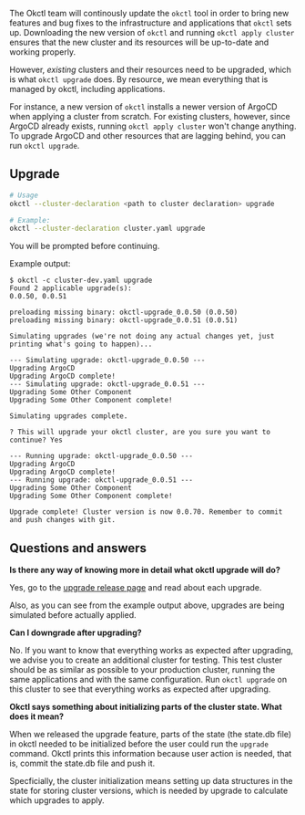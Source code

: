 The Okctl team will continously update the `okctl` tool in order to bring new features and bug fixes to the
infrastructure and applications that `okctl` sets up. Downloading the new version of `okctl` and
running `okctl apply cluster` ensures that the new cluster and its resources will be up-to-date and working properly.

However, _existing_ clusters and their resources need to be upgraded, which is what `okctl upgrade` does. By resource,
we mean everything that is managed by okctl, including applications.

For instance, a new version of `okctl` installs a newer version of ArgoCD when applying a cluster from scratch. For
existing clusters, however, since ArgoCD already exists, running `okctl apply cluster` won't change anything. To upgrade
ArgoCD and other resources that are lagging behind, you can run `okctl upgrade`.

## Upgrade

```bash
# Usage
okctl --cluster-declaration <path to cluster declaration> upgrade

# Example:
okctl --cluster-declaration cluster.yaml upgrade
```

You will be prompted before continuing.

Example output:

```shell
$ okctl -c cluster-dev.yaml upgrade
Found 2 applicable upgrade(s):
0.0.50, 0.0.51

preloading missing binary: okctl-upgrade_0.0.50 (0.0.50)
preloading missing binary: okctl-upgrade_0.0.51 (0.0.51)

Simulating upgrades (we're not doing any actual changes yet, just printing what's going to happen)...

--- Simulating upgrade: okctl-upgrade_0.0.50 ---
Upgrading ArgoCD
Upgrading ArgoCD complete!
--- Simulating upgrade: okctl-upgrade_0.0.51 ---
Upgrading Some Other Component
Upgrading Some Other Component complete!

Simulating upgrades complete.

? This will upgrade your okctl cluster, are you sure you want to continue? Yes

--- Running upgrade: okctl-upgrade_0.0.50 ---
Upgrading ArgoCD
Upgrading ArgoCD complete!
--- Running upgrade: okctl-upgrade_0.0.51 ---
Upgrading Some Other Component
Upgrading Some Other Component complete!

Upgrade complete! Cluster version is now 0.0.70. Remember to commit and push changes with git.
```

## Questions and answers

**Is there any way of knowing more in detail what okctl upgrade will do?**

Yes, go to the [upgrade release page](https://github.com/oslokommune/okctl-upgrade/releases) and read about each
upgrade.

Also, as you can see from the example output above, upgrades are being simulated before actually applied.

**Can I downgrade after upgrading?**

No. If you want to know that everything works as expected after upgrading, we advise you to create an additional cluster
for testing. This test cluster should be as similar as possible to your production cluster, running the same
applications and with the same configuration. Run `okctl upgrade` on this cluster to see that everything works as
expected after upgrading.

**Okctl says something about initializing parts of the cluster state. What does it mean?**

When we released the upgrade feature, parts of the state (the state.db file) in okctl needed to be initialized before
the user could run the `upgrade` command. Okctl prints this information because user action is needed, that is, commit
the state.db file and push it.

Specficially, the cluster initialization means setting up data structures in the state for storing cluster versions,
which is needed by upgrade to calculate which upgrades to apply.
